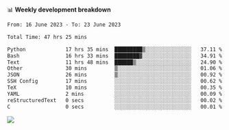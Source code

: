 📊 **Weekly development breakdown**
<!--START_SECTION:waka-->

```txt
From: 16 June 2023 - To: 23 June 2023

Total Time: 47 hrs 25 mins

Python             17 hrs 35 mins  █████████▒░░░░░░░░░░░░░░░   37.11 %
Bash               16 hrs 33 mins  ████████▓░░░░░░░░░░░░░░░░   34.91 %
Text               11 hrs 48 mins  ██████▒░░░░░░░░░░░░░░░░░░   24.90 %
Other              30 mins         ▒░░░░░░░░░░░░░░░░░░░░░░░░   01.06 %
JSON               26 mins         ▒░░░░░░░░░░░░░░░░░░░░░░░░   00.92 %
SSH Config         17 mins         ░░░░░░░░░░░░░░░░░░░░░░░░░   00.62 %
TeX                10 mins         ░░░░░░░░░░░░░░░░░░░░░░░░░   00.35 %
YAML               2 mins          ░░░░░░░░░░░░░░░░░░░░░░░░░   00.09 %
reStructuredText   0 secs          ░░░░░░░░░░░░░░░░░░░░░░░░░   00.02 %
C                  0 secs          ░░░░░░░░░░░░░░░░░░░░░░░░░   00.01 %
```

<!--END_SECTION:waka-->
![](https://komarev.com/ghpvc/?username=callanwu)
